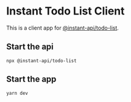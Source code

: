 # Instant Todo List Client

This is a client app for [@instant-api/todo-list](https://github.com/instant-api/todo-list).

## Start the api

```
npx @instant-api/todo-list
```

## Start the app

```
yarn dev
```
